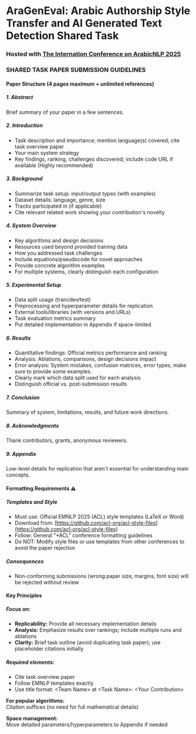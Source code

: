 # **AraGenEval**: Arabic Authorship Style Transfer and AI Generated Text Detection Shared Task 

### Hosted with [The Internation Conference on ArabicNLP 2025](https://arabicnlp2025.sigarab.org/)


### SHARED TASK PAPER SUBMISSION GUIDELINES

#### Paper Structure (4 pages maximum + unlimited references)
##### 1. Abstract
Brief summary of your paper in a few sentences.
##### 2. Introduction
- Task description and importance; mention language(s) covered; cite task overview paper
- Your main system strategy
- Key findings, ranking, challenges discovered; include code URL if available (Highly recommended)
##### 3. Background
- Summarize task setup: input/output types (with examples)
- Dataset details: language, genre, size
- Tracks participated in (if applicable)
- Cite relevant related work showing your contribution's novelty
##### 4. System Overview
- Key algorithms and design decisions
- Resources used beyond provided training data
- How you addressed task challenges
- Include equations/pseudocode for novel approaches
- Provide concrete algorithm examples
- For multiple systems, clearly distinguish each configuration<br>
##### 5. Experimental Setup
- Data split usage (train/dev/test)
- Preprocessing and hyperparameter details for replication
- External tools/libraries (with versions and URLs)
- Task evaluation metrics summary
- Put detailed implementation in Appendix if space-limited
##### 6. Results
- Quantitative findings: Official metrics performance and ranking
- Analysis: Ablations, comparisons, design decisions impact
- Error analysis: System mistakes, confusion matrices, error types, make sure to provide some examples.
- Clearly mark which data split used for each analysis
- Distinguish official vs. post-submission results
##### 7. Conclusion
Summary of system, limitations, results, and future work directions.
##### 8. Acknowledgments
Thank contributors, grants, anonymous reviewers.
##### 9. Appendix
Low-level details for replication that aren't essential for understanding main concepts.
#### Formatting Requirements ⚠️
##### Templates and Style
- Must use: Official EMNLP 2025 (ACL) style templates (LaTeX or Word)
- Download from: [https://github.com/acl-org/acl-style-files](https://github.com/acl-org/acl-style-files)
- Follow: General "*ACL" conference formatting guidelines
- Do NOT: Modify style files or use templates from other conferences to avoid the paper rejection<br>
##### Consequences
- Non-conforming submissions (wrong paper size, margins, font size) will be rejected without review<br>
#### Key Principles
##### Focus on:
- **Replicability:** Provide all necessary implementation details
- **Analysis:** Emphasize results over rankings; include multiple runs and ablations
- **Clarity:** Brief task outline (avoid duplicating task paper); use placeholder citations initially<br>
##### Required elements:
- Cite task overview paper
- Follow EMNLP templates exactly
- Use title format: \<Team Name\> at \<Task Name\>: \<Your Contribution\>

**For popular algorithms:** <br> Citation suffices (no need for full mathematical details)

**Space management:** <br> Move detailed parameters/hyperparameters to Appendix if needed

